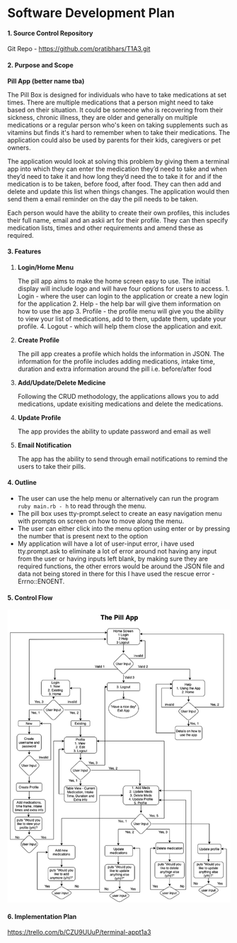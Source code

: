 # Software Development Plan #

#### 1. Source Control Repository ####

Git Repo - https://github.com/pratibhars/T1A3.git

#### 2. Purpose and Scope ####

**Pill App (better name tba)**

The Pill Box is designed for individuals who have to take medications at set times. There are multiple medications that a person might need to take based on their situation. It could be someone who is recovering from their sickness, chronic illness, they are older and generally on multiple medications or a regular person who's keen on taking supplements such as vitamins but finds it's hard to remember when to take their medications. The application could also be used by parents for their kids, caregivers or pet owners.

The application would look at solving this problem by giving them a terminal app into which they can enter the medication they’d need to take and when they’d need to take it and how long they’d need the to take it for and if the medication is to be taken, before food, after food. They can then add and delete and update this list when things changes. The application would then send them a email reminder on the day the pill needs to be taken.

Each person would have the ability to create their own profiles, this includes their full name, email and an askii art for their profile. They can then specify medication lists, times and other requirements and amend these as required. 

#### 3. Features ####

1. **Login/Home Menu** 

    The pill app aims to make the home screen easy to use. The initial display will include logo and will have four options for users to access. 
       1. Login - where the user can login to the application or create a new login for the application
       2. Help - the help bar will give them information on how to use the app
       3. Profile - the profile menu will give you the ability to view your list of medications, add to them, update them, update your profile.
       4. Logout - which will help them close the application and exit.

2. **Create Profile**
   
   The pill app creates a profile which holds the information in JSON. The information for the profile includes adding medications, intake time, duration and extra information around the pill i.e. before/after food

3. **Add/Update/Delete Medicine**
    
    Following the CRUD methodology, the applications allows you to add medications, update exisiting medications and delete the medications. 

4. **Update Profile**

    The app provides the ability to update password and email as well

5. **Email Notification**

    The app has the ability to send through email notifications to remind the users to take their pills.

#### 4. Outline ####

- The user can use the help menu or alternatively can run the program ```ruby main.rb - h``` to read through the menu. 
- The pill box uses tty-prompt.select to create an easy navigation menu with prompts on screen on how to move along the menu. 
- The user can either click into the menu option using enter or by pressing the number that is present next to the option
- My application will have a lot of user-input error, i have used tty.prompt.ask to eliminate a lot of error around not having any input from the user or having inputs left blank, by making sure they are required functions, the other errors would be around the JSON file and data not being stored in there for this I have used the rescue error - Errno::ENOENT. 

#### 5. Control Flow ####
![image](./docs/Control_Flow_Diagram.png)

#### 6. Implementation Plan ####

<https://trello.com/b/CZU9UUuP/terminal-appt1a3>

